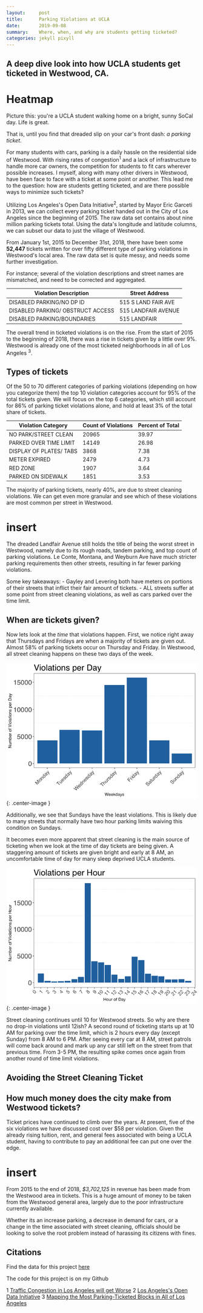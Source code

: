 ```yaml
---
layout:     post
title:      Parking Violations at UCLA
date:       2019-09-08
summary:    Where, when, and why are students getting ticketed?
categories: jekyll pixyll
---
```


A deep dive look into how UCLA students get ticketed in Westwood, CA.
---------------------------------------------------------------

Heatmap
=======

Picture this: you're a UCLA student walking home on a bright, sunny
SoCal day. Life is great.

That is, until you find that dreaded slip on your car's front dash: *a
parking ticket*.

For many students with cars, parking is a daily hassle on the
residential side of Westwood. With rising rates of
congestion<sup>1</sup> and a lack of infrastructure to handle more car
owners, the competition for students to fit cars wherever possible
increases. I myself, along with many other drivers in Westwood, have
been face to face with a ticket at some point or another. This lead me
to the question: how are students getting ticketed, and are there
possible ways to minimize such tickets?

Utilizing Los Angeles's Open Data Initiative<sup>2</sup>, started by
Mayor Eric Garceti in 2013, we can collect every parking ticket handed
out in the City of Los Angeles since the beginning of 2015. The raw data
set contains about nine million parking tickets total. Using the data's
longitude and latitude columns, we can subset our data to just the
village of Westwood.

From January 1st, 2015 to December 31st, 2018, there have been some
**52,447** tickets written for over fifty different type of parking
violations in Westwood's local area. The raw data set is quite messy,
and needs some further investigation.

For instance; several of the violation descriptions and street names are
mismatched, and need to be corrected and aggregated.

<table>
<thead>
<tr class="header">
<th>Violation Description</th>
<th>Street Address</th>
</tr>
</thead>
<tbody>
<tr class="odd">
<td>DISABLED PARKING/NO DP ID</td>
<td>515 S LAND FAIR AVE</td>
</tr>
<tr class="even">
<td>DISABLED PARKING/ OBSTRUCT ACCESS</td>
<td>515 LANDFAIR AVENUE</td>
</tr>
<tr class="odd">
<td>DISABLED PARKING/BOUNDARIES</td>
<td>515 LANDFAIR</td>
</tr>
</tbody>
</table>

The overall trend in ticketed violations is on the rise. From the start
of 2015 to the beginning of 2018, there was a rise in tickets given by a
little over 9%. Westwood is already one of the most ticketed
neighborhoods in all of Los Angeles <sup>3</sup>.

Types of tickets
----------------

Of the 50 to 70 different categories of parking violations (depending on
how you categorize them) the top 10 violation categories account for 95%
of the total tickets given. We will focus on the top 6 categories, which
still account for 86% of parking ticket violations alone, and hold at
least 3% of the total share of tickets.

<table>
<thead>
<tr class="header">
<th>Violation Category</th>
<th>Count of Violations</th>
<th>Percent of Total</th>
</tr>
</thead>
<tbody>
<tr class="odd">
<td>NO PARK/STREET CLEAN</td>
<td>20965</td>
<td>39.97</td>
</tr>
<tr class="even">
<td>PARKED OVER TIME LIMIT</td>
<td>14149</td>
<td>26.98</td>
</tr>
<tr class="odd">
<td>DISPLAY OF PLATES/ TABS</td>
<td>3868</td>
<td>7.38</td>
</tr>
<tr class="even">
<td>METER EXPIRED</td>
<td>2479</td>
<td>4.73</td>
</tr>
<tr class="odd">
<td>RED ZONE</td>
<td>1907</td>
<td>3.64</td>
</tr>
<tr class="even">
<td>PARKED ON SIDEWALK</td>
<td>1851</td>
<td>3.53</td>
</tr>
</tbody>
</table>

The majority of parking tickets, nearly 40%, are due to street cleaning
violations. We can get even more granular and see which of these
violations are most common per street in Westwood.

insert
======

The dreaded Landfair Avenue still holds the title of being the worst
street in Westwood, namely due to its rough roads, tandem parking, and
top count of parking violations. Le Conte, Montana, and Weyburn Ave have
much stricter parking requirements then other streets, resulting in far
fewer parking violations.

Some key takeaways: - Gayley and Levering both have meters on portions
of their streets that inflict their fair amount of tickets. - ALL
streets suffer at some point from street cleaning violations, as well as
cars parked over the time limit.

When are tickets given?
-----------------------

Now lets look at the *time* that violations happen. First, we notice
right away that Thursdays and Fridays are when a majority of tickets are
given out. Almost 58% of parking tickets occur on Thursday and Friday.
In Westwood, all street cleaning happens on these two days of the week.

![image](/assets/images/violations_per_day.png){: .center-image }

Additionally, we see that Sundays have the least violations. This is
likely due to many streets that normally have two hour parking limits
waiving this condition on Sundays.

It becomes even more apparent that street cleaning is the main source of
ticketing when we look at the time of day tickets are being given. A
staggering amount of tickets are given bright and early at 8 AM, an
uncomfortable time of day for many sleep deprived UCLA students.

![image](/assets/images/violations_per_hour.png){: .center-image }

Street cleaning continues until 10 for Westwood streets. So why are
there no drop-in violations until 12ish? A second round of ticketing
starts up at 10 AM for parking over the time limit, which is 2 hours
every day (except Sunday) from 8 AM to 6 PM. After seeing every car at 8
AM, street patrols will come back around and mark up any car still left
on the street from that previous time. From 3-5 PM, the resulting spike
comes once again from another round of time limit violations.

Avoiding the Street Cleaning Ticket
-----------------------------------

How much money does the city make from Westwood tickets?
--------------------------------------------------------

Ticket prices have continued to climb over the years. At present, five
of the six violations we have discussed cost over $58 per violation.
Given the already rising tuition, rent, and general fees associated with
being a UCLA student, having to contribute to pay an additional fee can
put one over the edge.

insert
======

From 2015 to the end of 2018, *$3,702,125* in revenue has been made from
the Westwood area in tickets. This is a huge amount of money to be taken
from the Westwood general area, largely due to the poor infrastructure
currently available.

Whether its an increase parking, a decrease in demand for cars, or a
change in the time associated with street cleaning, officials should be
looking to solve the root problem instead of harassing its citizens
with fines.



Citations
---------

Find the data for this project [here](https://data.lacity.org/A-Well-Run-City/Parking-Citations/wjz9-h9np)

The code for this project is on my Github

1 [Traffic Congestion in Los Angeles will get Worse](https://www.citywatchla.com/index.php/2016-01-01-13-17-00/los-angeles/17537-traffic-congestion-in-los-angeles-will-get-worse)
2 [Los Angeles's Open Data Initiative](https://data.lacity.org/)
3 [Mapping the Most Parking-Ticketed Blocks in All of Los Angeles](https://la.curbed.com/2014/12/30/10006936/mapping-the-most-parkingticketed-blocks-in-all-of-los-angeles#more)
